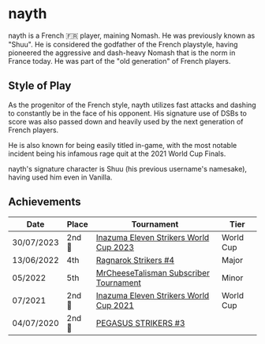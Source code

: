 # nayth

nayth is a French :fr: player, maining Nomash. He was previously known as "Shuu".
He is considered the godfather of the French playstyle, having pioneered
the aggressive and dash-heavy Nomash that is the norm in France today.
He was part of the "old generation" of French players.

## Style of Play

As the progenitor of the French style, nayth utilizes fast attacks and dashing
to constantly be in the face of his opponent. His signature use of DSBs to score
was also passed down and heavily used by the next generation of French players.

He is also known for being easily titled in-game, with the most notable incident being
his infamous rage quit at the 2021 World Cup Finals.

nayth's signature character is Shuu (his previous username's namesake), having used him even in Vanilla. 

## Achievements

| Date | Place | Tournament | Tier |
| - | - | - | - |
| 30/07/2023 |2nd :2nd_place_medal: | [Inazuma Eleven Strikers World Cup 2023](../../tournaments/worldcup23.md) | World Cup |
| 13/06/2022 | 4th | [Ragnarok Strikers #4](../../tournaments/ragna/ragna4.md) | Major |
| 05/2022 | 5th | [MrCheeseTalisman Subscriber Tournament](../../tournaments/misc/cheesesub.md) | Minor |
| 07/2021 |2nd :2nd_place_medal: | [Inazuma Eleven Strikers World Cup 2021](../../tournaments/worldcup21.md) | World Cup |
| 04/07/2020 | 2nd :2nd_place_medal: | [PEGASUS STRIKERS #3](../../tournaments/pegasus/pegasus3.md) |
